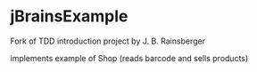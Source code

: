 # jBrainsExample
Fork of TDD introduction project by J. B. Rainsberger

implements example of Shop (reads barcode and sells products)
